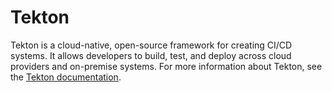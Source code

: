 # Tekton

Tekton is a cloud-native, open-source framework for creating CI/CD systems. It allows developers to build, test, and deploy across cloud providers and on-premise systems. For more information about Tekton, see the [Tekton documentation](https://tekton.dev/docs/).
